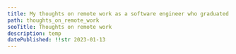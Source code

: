 ```yaml
---
title: My thoughts on remote work as a software engineer who graduated during the pandemic
path: thoughts_on_remote_work
seoTitle: Thoughts on remote work
description: temp
datePublished: !!str 2023-01-13
---
```

